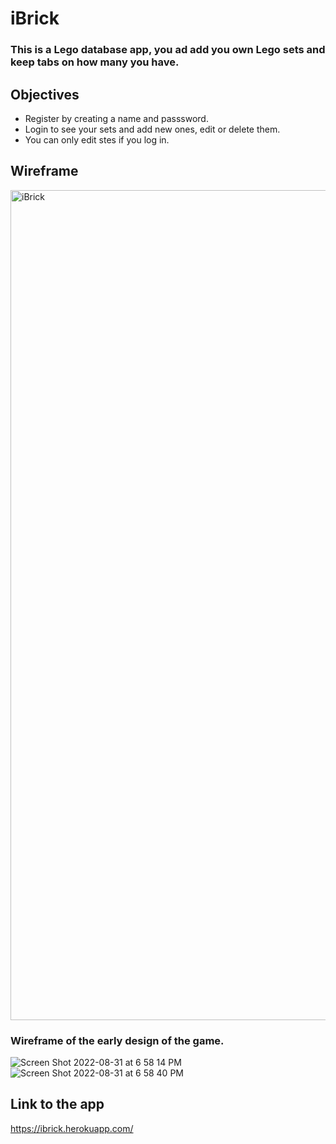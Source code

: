 # iBrick
### This is a Lego database app, you ad add you own Lego sets and keep tabs on how many you have.

## Objectives
- Register by creating a name and passsword.
- Login to see your sets and add new ones, edit or delete them.
- You can only edit stes if you log in.
## Wireframe

<img width="1328" alt="iBrick" src="https://user-images.githubusercontent.com/105611825/187799378-9790ffae-e929-41d4-a20e-e762686f4b9c.png">

### Wireframe of the early design of the game.

![Screen Shot 2022-08-31 at 6 58 14 PM](https://user-images.githubusercontent.com/105611825/187799483-7471ee6a-9da5-47ba-bfb9-424d54e54639.png)
![Screen Shot 2022-08-31 at 6 58 40 PM](https://user-images.githubusercontent.com/105611825/187799490-eccf0cd3-83de-48be-8afe-63b1ef0018d8.png)

## Link to the app 

https://ibrick.herokuapp.com/

